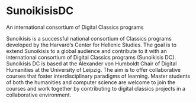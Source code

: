# SunoikisisDC
An international consortium of Digital Classics programs

Sunoikisis is a successful national consortium of Classics programs developed by the Harvard’s Center for Hellenic Studies. The goal is to extend Sunoikisis to a global audience and contribute to it with an international consortium of Digital Classics programs (Sunoikisis DC). Sunoikisis DC is based at the Alexander von Humboldt Chair of Digital Humanities at the University of Leipzig. The aim is to offer collaborative courses that foster interdisciplinary paradigms of learning. Master students of both the humanities and computer science are welcome to join the courses and work together by contributing to digital classics projects in a collaborative environment.
